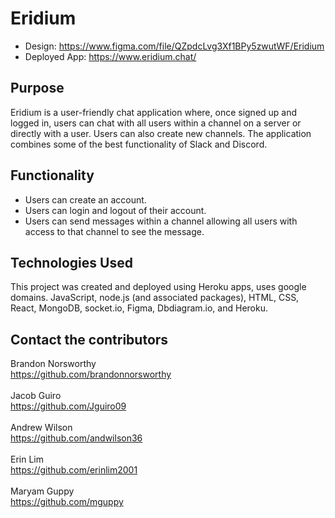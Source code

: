 # Eridium
* Design: https://www.figma.com/file/QZpdcLvg3Xf1BPy5zwutWF/Eridium  
* Deployed App: https://www.eridium.chat/

## Purpose
Eridium is a user-friendly chat application where, once signed up and logged in, users can chat with all users within a channel on a server or directly with a user.  Users can also create new channels. The application combines some of the best functionality of Slack and Discord.  

## Functionality
* Users can create an account.
* Users can login and logout of their account.
* Users can send messages within a channel allowing all users with access to that channel to see the message.

## Technologies Used
This project was created and deployed using Heroku apps, uses google domains. JavaScript, node.js (and associated packages), HTML, CSS, React, MongoDB, socket.io, Figma, Dbdiagram.io, and Heroku. 

## Contact the contributors
Brandon Norsworthy <br>
https://github.com/brandonnorsworthy
<br><br>
Jacob Guiro <br>
https://github.com/Jguiro09
<br><br>
Andrew Wilson <br>
https://github.com/andwilson36
<br><br>
Erin Lim <br>
https://github.com/erinlim2001
<br><br>
Maryam Guppy <br>
https://github.com/mguppy 
